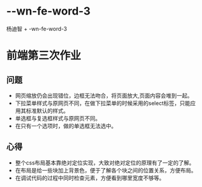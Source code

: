 # --wn-fe-word-3
杨迪智 + -wn-fe-word-3
# 前端第三次作业
## 问题
- 网页缩放仍会出现错位，边框无法吻合，将页面放大,页面内容会堆到一起。
- 下拉菜单样式与原网页不同，在做下拉菜单的时候采用的select标签，只能应用其标准默认的样式。
- 单选框与复选框样式与原网页不同。
- 在只有一个选项时，做的单选框无法选中。
## 心得
- 整个css布局基本靠绝对定位实现，大致对绝对定位的原理有了一定的了解。
- 在布局是给一些块加上背景色，便于了解各个块之间的位置关系，方便布局。
- 在调试代码的过程中同时检查元素，方便看到哪里宽度不够等。
